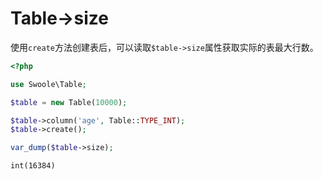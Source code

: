 # Table->size

使用`create`方法创建表后，可以读取`$table->size`属性获取实际的表最大行数。

```php
<?php

use Swoole\Table;

$table = new Table(10000);

$table->column('age', Table::TYPE_INT);
$table->create();

var_dump($table->size);
```

```shell
int(16384)
```
